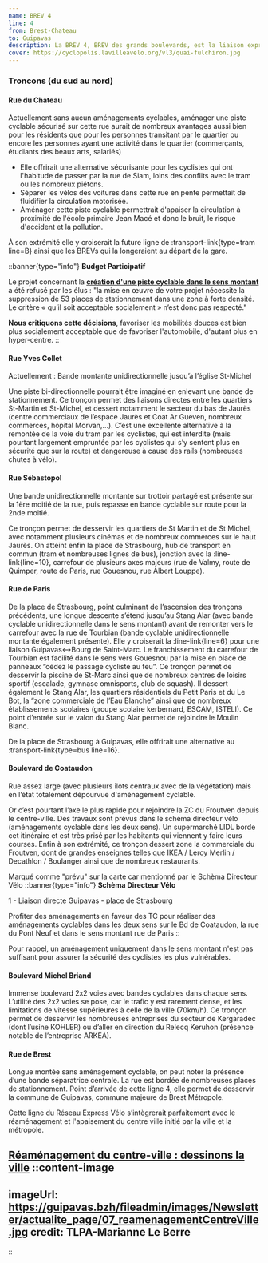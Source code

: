 ```yaml
---
name: BREV 4
line: 4
from: Brest-Chateau
to: Guipavas
description: La BREV 4, BREV des grands boulevards, est la liaison express "nord/sud" de Brest. Dans le centre, elle donnera entre autre une une alternative crédible à rouler entre les rails du tram. Une personne habitant à Guipavas et travaillant bas de Siam n'aurait besoin que d'environ 25min de trajet.
cover: https://cyclopolis.lavilleavelo.org/vl3/quai-fulchiron.jpg
---
```


### Troncons (du sud au nord)

#### Rue du Chateau

Actuellement sans aucun aménagements cyclables, aménager une piste cyclable sécurisé sur cette rue aurait de nombreux avantages aussi bien pour les résidents que pour les personnes transitant par le quartier ou encore les personnes ayant une activité dans le quartier (commerçants, étudiants des beaux arts, salariés)

* Elle offrirait une alternative sécurisante pour les cyclistes qui ont l'habitude de passer par la rue de Siam, loins des conflits avec le tram ou les nombreux piétons.
* Séparer les vélos des voitures dans cette rue en pente permettait de fluidifier la circulation motorisée.
* Aménager cette piste cyclable permettrait d'apaiser la circulation à proximité de l'école primaire Jean Macé et donc le bruit, le risque d'accident et la pollution.

À son extrémité elle y croiserait la future ligne de :transport-link{type=tram line=B} ainsi que les BREVs qui la longeraient au départ de la gare.

::banner{type="info"}
**Budget Participatif**

Le projet concernant la [**création d'une piste cyclable dans le sens montant**](https://jeparticipe.brest.fr/project/budget-participatif-saison-4/collect/proposez-vos-projets/proposals/creation-dune-piste-cyclable-rue-du-chateau
) a été refusé par les élus : "la mise en œuvre de votre projet nécessite la suppression de 53 places de stationnement dans une zone à forte densité. Le critère « qu’il soit acceptable socialement » n’est donc pas respecté."

**Nous critiquons cette décisions**, favoriser les mobilités douces est bien plus socialement acceptable que de favoriser l'automobile, d'autant plus en hyper-centre.
::

#### Rue Yves Collet
Actuellement : Bande montante unidirectionnelle jusqu’à l’église St-Michel

Une piste bi-directionnelle pourrait être imaginé en enlevant une bande de stationnement.
Ce tronçon permet des liaisons directes entre les quartiers St-Martin et St-Michel, et dessert notamment le secteur du bas de Jaurès (centre commerciaux de l’espace Jaurès et Coat Ar Gueven, nombreux commerces, hôpital Morvan,...). C’est une excellente alternative à la remontée de la voie du tram par les cyclistes, qui est interdite (mais pourtant largement empruntée par les cyclistes qui s’y sentent plus en sécurité que sur la route) et dangereuse à cause des rails (nombreuses chutes à vélo).

#### Rue Sébastopol

Une bande unidirectionnelle montante sur trottoir partagé est présente sur la 1ère moitié de la rue, puis repasse en bande cyclable sur route pour la 2nde moitié.

Ce tronçon permet de desservir les quartiers de St Martin et de St Michel, avec notamment plusieurs cinémas et de nombreux commerces sur le haut Jaurès. On atteint enfin la place de Strasbourg, hub de transport en commun (tram et nombreuses lignes de bus), jonction avec la :line-link{line=10}, carrefour de plusieurs axes majeurs (rue de Valmy, route de Quimper, route de Paris, rue Gouesnou, rue Albert Louppe).

#### Rue de Paris

De la place de Strasbourg, point culminant de l’ascension des tronçons précédents, une longue descente s’étend jusqu’au Stang Alar (avec bande cyclable unidirectionnelle dans le sens montant) avant de remonter vers le carrefour avec la rue de Tourbian (bande cyclable unidirectionnelle montante également présente). Elle y croiserait la :line-link{line=6} pour une liaison Guipavas<->Bourg de Saint-Marc. Le franchissement du carrefour de Tourbian est facilité dans le sens vers Gouesnou par la mise en place de panneaux “cédez le passage cycliste au feu”. Ce tronçon permet de desservir la piscine de St-Marc ainsi que de nombreux centres de loisirs sportif (escalade, gymnase omnisports, club de squash). Il dessert également le Stang Alar, les quartiers résidentiels du Petit Paris et du Le Bot, la “zone commerciale de l’Eau Blanche” ainsi que de nombreux établissements scolaires (groupe scolaire kerbernard, ESCAM, ISTELI). Ce point d’entrée sur le valon du Stang Alar permet de rejoindre le Moulin Blanc.

De la place de Strasbourg à Guipavas, elle offrirait une alternative au :transport-link{type=bus line=16}.

#### Boulevard de Coataudon

Rue assez large (avec plusieurs îlots centraux avec de la végétation) mais en l’état totalement dépourvue d'aménagement cyclable.

Or c’est pourtant l’axe le plus rapide pour rejoindre la ZC du Froutven depuis le centre-ville. Des travaux sont prévus dans le schéma directeur vélo (aménagements cyclable dans les deux sens). Un supermarché LIDL borde cet itinéraire et est très prisé par les habitants qui viennent y faire leurs courses. Enfin à son extrémité, ce tronçon dessert zone la commerciale du Froutven, dont de grandes enseignes telles que IKEA / Leroy Merlin / Decathlon / Boulanger ainsi que de nombreux restaurants.


Marqué comme "prévu" sur la carte car mentionné par le Schèma Directeur Vélo
::banner{type="info"}
**Schèma Directeur Vélo**

1 - Liaison directe Guipavas - place de Strasbourg

Profiter des aménagements en faveur des TC pour réaliser des aménagements cyclables dans les deux sens sur le Bd de Coataudon, la rue du Pont Neuf et dans le sens montant rue de Paris
::

Pour rappel, un aménagement uniquement dans le sens montant n'est pas suffisant pour assurer la sécurité des cyclistes les plus vulnérables.


#### Boulevard Michel Briand
Immense boulevard 2x2 voies avec bandes cyclables dans chaque sens. L’utilité des 2x2 voies se pose, car le trafic y est rarement dense, et les limitations de vitesse supérieures à celle de la ville (70km/h). Ce tronçon permet de desservir les nombreuses entreprises du secteur de Kergaradec (dont l’usine KOHLER) ou d’aller en direction du Relecq Keruhon (présence notable de l’entreprise ARKEA).
#### Rue de Brest

Longue montée sans aménagement cyclable, on peut noter la présence d’une bande séparatrice centrale. La rue est bordée de nombreuses places de stationnement. Point d’arrivée de cette ligne 4, elle permet de desservir la commune de Guipavas, commune majeure de Brest Métropole.

Cette ligne du Réseau Express Vélo s’intègrerait parfaitement avec le réaménagement et l'apaisement du centre ville initié par la ville et la métropole.

[Réaménagement du centre-ville : dessinons la ville](https://guipavas.bzh/pages-speciales/fonctionnalites/actualites-109/reamenagement-du-centre-ville-dessinons-la-ville-4316.html)
::content-image
---
imageUrl: https://guipavas.bzh/fileadmin/images/Newsletter/actualite_page/07_reamenagementCentreVille.jpg
credit: TLPA-Marianne Le Berre
---
::
